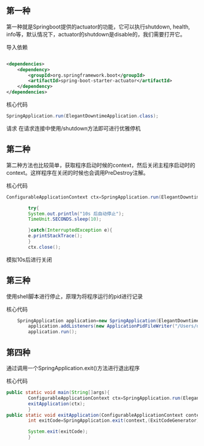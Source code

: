 ## 第一种

第一种就是Springboot提供的actuator的功能，它可以执行shutdown, health, info等，默认情况下，actuator的shutdown是disable的，我们需要打开它。

导入依赖

```xml

<dependencies>
    <dependency>
        <groupId>org.springframework.boot</groupId>
        <artifactId>spring-boot-starter-actuator</artifactId>
    </dependency>
</dependencies>
```

核心代码

```java
SpringApplication.run(ElegantDowntimeApplication.class);
```

请求 在请求连接中使用/shutdown方法即可进行优雅停机

## 第二种

第二种方法也比较简单，获取程序启动时候的context，然后关闭主程序启动时的context。这样程序在关闭的时候也会调用PreDestroy注解。

核心代码

```java
ConfigurableApplicationContext ctx=SpringApplication.run(ElegantDowntimeApplication.class,args);

        try{
        System.out.println("10s 后自动停止");
        TimeUnit.SECONDS.sleep(10);

        }catch(InterruptedException e){
        e.printStackTrace();
        }
        ctx.close();
```

模拟10s后进行关闭

## 第三种

使用shell脚本进行停止，原理为将程序运行的pid进行记录

核心代码

```java
    SpringApplication application=new SpringApplication(ElegantDowntimeApplication.class);
        application.addListeners(new ApplicationPidFileWriter("/Users/demo/app.pid"));
        application.run();
```

## 第四种

通过调用一个SpringApplication.exit()方法进行退出程序

核心代码

```java
public static void main(String[]args){
        ConfigurableApplicationContext ctx=SpringApplication.run(ElegantDowntimeApplication.class,args);
        exitApplication(ctx);
        }
public static void exitApplication(ConfigurableApplicationContext context){
        int exitCode=SpringApplication.exit(context,(ExitCodeGenerator)()->0);

        System.exit(exitCode);
        }
```
